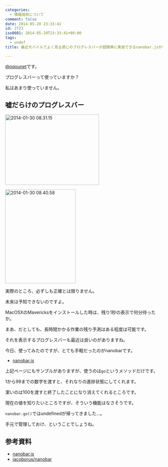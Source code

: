 ```yaml
---
categories:
  - 情報技術について
comment: false
date: 2014-05-20 23:33:41
id: 2723
iso8601: 2014-05-20T23:33:41+09:00
tags:
  - undef
title: 最近モバイルでよく見る感じのプログレスバーが超簡単に実装できるnanobar.jsが便利

---
```


<p><a href="https://twitter.com/nqounet">@nqounet</a>です。</p>

<p>プログレスバーって使っていますか？</p>

<p>私はあまり使っていません。</p>



<h2>嘘だらけのプログレスバー</h2>

<p><a href="http://www.nishimiyahara.net/wp-content/uploads/2014/05/2014-01-30-08.31.15.jpg"><img src="http://www.nishimiyahara.net/wp-content/uploads/2014/05/2014-01-30-08.31.15-300x225.jpg" alt="2014-01-30 08.31.15" width="300" height="225" class="alignright size-medium wp-image-2725" /></a></p>

<p><a href="http://www.nishimiyahara.net/wp-content/uploads/2014/05/2014-01-30-08.40.58.jpg"><img src="http://www.nishimiyahara.net/wp-content/uploads/2014/05/2014-01-30-08.40.58-225x300.jpg" alt="2014-01-30 08.40.58" width="225" height="300" class="alignright size-medium wp-image-2726" /></a></p>

<p>実際のところ、必ずしも正確とは限りません。</p>

<p>未来は予知できないのですよ。</p>

<p>MacOSXのMavericksをインストールした時は、残り1秒の表示で何分待ったか。</p>

<p>まあ、だとしても、長時間かかる作業の残り予測はある程度は可能です。</p>

<p>それを表示するプログレスバーも最近は良いのがありますね。</p>

<p>今日、使ってみたのですが、とても手軽だったのがnanobarです。</p>

<ul>
<li><a href="http://nanobar.micronube.com/">nanobar.js</a></li>
</ul>

<p>上記ページにもサンプルがありますが、使うのは<code>go</code>というメソッドだけです。</p>

<p>1から99までの数字を渡すと、それなりの進捗状態にしてくれます。</p>

<p>潔いのは100を渡すと終了したことになり消えてくれるところです。</p>

<p>現在の値を知りたいところですが、そういう機能はなさそうです。</p>

<p><code>nanobar.go()</code>ではundefinedが帰ってきました…。</p>

<p>手元で管理しておけ、ということでしょうね。</p>

<h2>参考資料</h2>

<ul>
<li><a href="http://nanobar.micronube.com/">nanobar.js</a></li>
<li><a href="https://github.com/jacoborus/nanobar">jacoborus/nanobar</a></li>
</ul>
    	